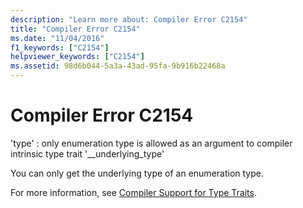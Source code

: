 ```yaml
---
description: "Learn more about: Compiler Error C2154"
title: "Compiler Error C2154"
ms.date: "11/04/2016"
f1_keywords: ["C2154"]
helpviewer_keywords: ["C2154"]
ms.assetid: 98d6b044-5a3a-43ad-95fa-9b916b22468a
---
```

# Compiler Error C2154

'type' : only enumeration type is allowed as an argument to compiler intrinsic type trait '__underlying_type'

You can only get the underlying type of an enumeration type.

For more information, see [Compiler Support for Type Traits](../../extensions/compiler-support-for-type-traits-cpp-component-extensions.md).
